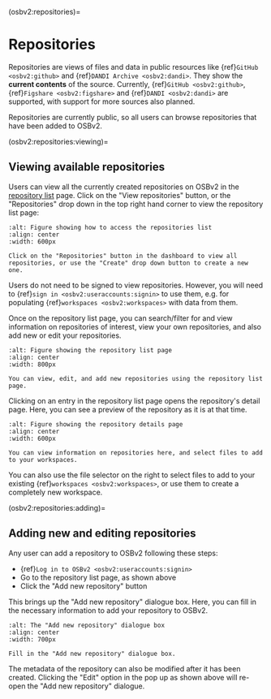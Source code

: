 (osbv2:repositories)=
# Repositories

Repositories are views of files and data in public resources like {ref}`GitHub <osbv2:github>` and {ref}`DANDI Archive <osbv2:dandi>`.
They show the **current contents** of the source.
Currently, {ref}`GitHub <osbv2:github>`, {ref}`Figshare <osbv2:figshare>` and {ref}`DANDI <osbv2:dandi>` are supported, with support for more sources also planned.

Repositories are currently public, so all users can browse repositories that have been added to OSBv2.

(osbv2:repositories:viewing)=
## Viewing available repositories

Users can view all the currently created repositories on OSBv2 in the [repository list](https://v2.opensourcebrain.org/repositories) page.
Click on the "View repositories" button, or the "Repositories" drop down in the top right hand corner to view the repository list page:

```{figure} ../images/osbv2-main-page-repositories-link-with-text.png
:alt: Figure showing how to access the repositories list
:align: center
:width: 600px

Click on the "Repositories" button in the dashboard to view all repositories, or use the "Create" drop down button to create a new one.

```

Users do not need to be signed to view repositories.
However, you will need to {ref}`sign in <osbv2:useraccounts:signin>` to use them, e.g. for populating {ref}`workspaces <osbv2:workspaces>` with data from them.

Once on the repository list page, you can search/filter for and view information on repositories of interest, view your own repositories, and also add new or edit your repositories.

```{figure} ../images/osbv2-repositories-page-with-text.png
:alt: Figure showing the repository list page
:align: center
:width: 800px

You can view, edit, and add new repositories using the repository list page.
```

Clicking on an entry in the repository list page opens the repository's detail page.
Here, you can see a preview of the repository as it is at that time.

```{figure} ../images/osbv2-repository-detail-page-with-text.png
:alt: Figure showing the repository details page
:align: center
:width: 600px

You can view information on repositories here, and select files to add to your workspaces.
```

You can also use the file selector on the right to select files to add to your existing {ref}`workspaces <osbv2:workspaces>`, or use them to create a completely new workspace.

(osbv2:repositories:adding)=
## Adding new and editing repositories

Any user can add a repository to OSBv2 following these steps:

- {ref}`Log in to OSBv2 <osbv2:useraccounts:signin>`
- Go to the repository list page, as shown above
- Click the "Add new repository" button

This brings up the "Add new repository" dialogue box.
Here, you can fill in the necessary information to add your repository to OSBv2.

```{figure} ../images/osbv2-add-repository-with-text.png
:alt: The "Add new repository" dialogue box
:align: center
:width: 700px

Fill in the "Add new repository" dialogue box.
```

The metadata of the repository can also be modified after it has been created.
Clicking the "Edit" option in the pop up as shown above will re-open the "Add new repository" dialogue.
